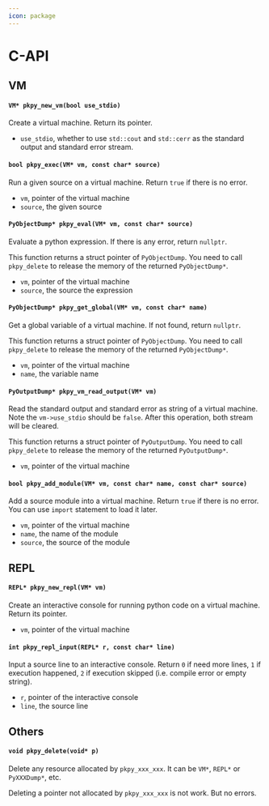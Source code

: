```yaml
---
icon: package
---
```


# C-API

## VM

#### `VM* pkpy_new_vm(bool use_stdio)`

Create a virtual machine.
Return its pointer.

+ `use_stdio`, whether to use `std::cout` and `std::cerr` as the standard output and standard error stream.

#### `bool pkpy_exec(VM* vm, const char* source)`

Run a given source on a virtual machine.
Return `true` if there is no error.

+ `vm`, pointer of the virtual machine
+ `source`, the given source

#### `PyObjectDump* pkpy_eval(VM* vm, const char* source)`

Evaluate a python expression. If there is any error, return `nullptr`.

This function returns a struct pointer of `PyObjectDump`.
You need to call `pkpy_delete` to release the memory of the returned `PyObjectDump*`.

+ `vm`, pointer of the virtual machine
+ `source`, the source the expression

#### `PyObjectDump* pkpy_get_global(VM* vm, const char* name)`

Get a global variable of a virtual machine. If not found, return `nullptr`.

This function returns a struct pointer of `PyObjectDump`.
You need to call `pkpy_delete` to release the memory of the returned `PyObjectDump*`.

+ `vm`, pointer of the virtual machine
+ `name`, the variable name

#### `PyOutputDump* pkpy_vm_read_output(VM* vm)`

Read the standard output and standard error as string of a virtual machine. Note the `vm->use_stdio` should be `false`.
After this operation, both stream will be cleared.

This function returns a struct pointer of `PyOutputDump`.
You need to call `pkpy_delete` to release the memory of the returned `PyOutputDump*`.

+ `vm`, pointer of the virtual machine

#### `bool pkpy_add_module(VM* vm, const char* name, const char* source)`

Add a source module into a virtual machine.
Return `true` if there is no error.
You can use `import` statement to load it later.

+ `vm`, pointer of the virtual machine
+ `name`, the name of the module
+ `source`, the source of the module

## REPL

#### `REPL* pkpy_new_repl(VM* vm)`

Create an interactive console for running python code on a virtual machine.
Return its pointer.

+ `vm`, pointer of the virtual machine

#### `int pkpy_repl_input(REPL* r, const char* line)`

Input a source line to an interactive console.
Return `0` if need more lines, `1` if execution happened, `2` if execution skipped (i.e. compile error or empty string).

+ `r`, pointer of the interactive console
+ `line`, the source line

## Others

#### `void pkpy_delete(void* p)`

Delete any resource allocated by `pkpy_xxx_xxx`.
It can be `VM*`, `REPL*` or `PyXXXDump*`, etc.

Deleting a pointer not allocated by `pkpy_xxx_xxx` is not work. But no errors.